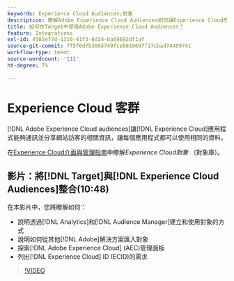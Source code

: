 ```yaml
---
keywords: Experience Cloud Audiences;對象
description: 瞭解Adobe Experience Cloud Audiences如何讓Experience Cloud應用程式通訊並與其他Adobe應用程式分享有關網站訪客的資訊。
title: 如何在Target中使用Adobe Experience Cloud Audiences？
feature: Integrations
exl-id: 4502e77d-1310-41f3-8d14-ba69692df1af
source-git-commit: 7f5f6d7b3804749fce8819697f17cbad74409741
workflow-type: tm+mt
source-wordcount: '111'
ht-degree: 7%

---
```


# Experience Cloud 客群

[!DNL Adobe Experience Cloud audiences]讓[!DNL Experience Cloud]應用程式能夠通訊並分享網站訪客的相關資訊，讓每個應用程式都可以使用相同的資料。

在[Experience Cloud介面與管理指南](https://experienceleague.adobe.com/docs/core-services/interface/audiences/audience-library.html??lang=zh-Hant)中瞭解&#x200B;*Experience Cloud對象* （對象庫）。

## 影片：將[!DNL Target]與[!DNL Experience Cloud Audiences]整合(10:48)

在本影片中，您將瞭解如何：

* 說明透過[!DNL Analytics]和[!DNL Audience Manager]建立和使用對象的方式
* 說明如何從其他[!DNL Adobe]解決方案匯入對象
* 探索[!DNL Adobe Experience Cloud] (AEC)管理面板
* 列出[!DNL Experience Cloud] ID (ECID)的需求

>[!VIDEO](https://video.tv.adobe.com/v/35152)
